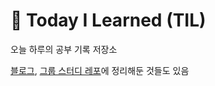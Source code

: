 # 📖 Today I Learned (TIL)
오늘 하루의 공부 기록 저장소


[블로그](https://codingwell.tistory.com/), [그룹 스터디 레포](https://github.com/LuckySF007)에 정리해둔 것들도 있음
